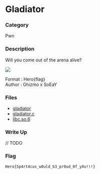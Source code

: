 # Gladiator

### Category

Pwn

### Description

Will you come out of the arena alive?

<img class="img-fluid" src="https://media.discordapp.net/attachments/814526151061274674/1105180104201617500/ghizmo_Very_realistic_Amazonian_arena_with_a_gladiator_entering_b49c9c2e-4e54-432a-b37a-bfa014a8828c.png">

Format : Hero{flag}<br>
Author : Ghizmo x SoEaY

### Files

- [gladiator](gladiator)
- [gladiator.c](gladiator.c)
- [libc.so.6](libc.so.6)

### Write Up

// TODO

### Flag

```
Hero{Sp4rt4cus_w0uld_b3_pr0ud_0f_y0u!!!}
```
